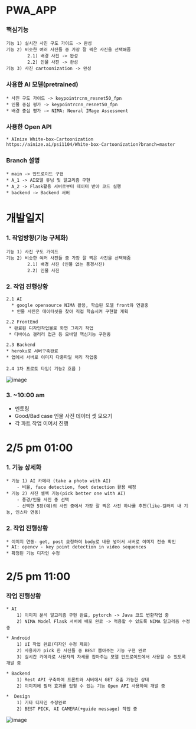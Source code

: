 # PWA_APP

 ### 핵심기능

    기능 1) 실시간 사진 구도 가이드 -> 완성 
    기능 2) 비슷한 여러 사진들 중 가장 잘 찍은 사진을 선택해줌 
            2.1) 배경 사진 -> 완성
            2.2) 인물 사진 -> 완성
    기능 3) 사진 cartoonization -> 완성


### 사용한 AI 모델(pretrained)
    * 사진 구도 가이드 -> keypointrcnn_resnet50_fpn
    * 인물 중심 평가 -> keypointrcnn_resnet50_fpn
    * 배경 중심 평가 -> NIMA: Neural IMage Assessment
    
    
### 사용한 Open API 
    * AInize White-box-Cartoonization 
    https://ainize.ai/psi1104/White-box-Cartoonization?branch=master
    
    
### Branch 설명
    * main -> 안드로이드 구현
    * A_1 -> AI모델 튜닝 및 알고리즘 구현
    * A_2 -> Flask활용 서버로부터 데이터 받아 코드 실행
    * backend -> Backend 서버
       



 
 

# 개발일지

### 1. 작업방향(기능 구체화)

    기능 1) 사진 구도 가이드
    기능 2) 비슷한 여러 사진들 중 가장 잘 찍은 사진을 선택해줌 
            2.1) 배경 사진 (인물 없는 풍경사진)
            2.2) 인물 사진


### 2. 작업 진행상황

    2.1 AI 
      * google opensource NIMA 활용, 학습된 모델 front와 연결중 
      * 인물 사진은 데이터셋을 찾아 직접 학습시켜 구현할 계획

    2.2 FrontEnd
     * 완료된 디자인작업물로 화면 그리기 작업
     * 디바이스 갤러리 접근 등 모바일 핵심기능 구현중

    2.3 Backend
    * heroku로 서버구축완료
    * 앱에서 서버로 이미지 다중파일 처리 작업중 
    
    2.4 1차 프로토 타입( 기능2 흐름 )
    
![image](https://user-images.githubusercontent.com/50574738/106924960-f88e8100-6752-11eb-9420-3394bea86d45.png)


### 3. ~10:00 am
* 멘토링 
* Good/Bad case 인물 사진 데이터 셋 모으기
* 각 파트 작업 이어서 진행



# 2/5 pm 01:00

### 1. 기능 상세화
    * 기능 1) AI 카메라 (take a photo with AI)
        - 비율, face detection, foot detection 활용 예정
    * 기능 2) 사진 셀렉 기능(pick better one with AI)
        - 풍경/인물 사진 중 선택
        - 선택한 5장(예)의 사진 중에서 가장 잘 찍은 사진 하나를 추천(like-갤러리 내 기능, 인스타 연동)
        
### 2. 작업 진행상황

    * 이미지 연동- get, post 요청하여 body로 내용 넣어서 서버로 이미지 전송 확인
    * AI: opencv - key point detection in video sequences
    * 확정된 기능 디자인 수정

    
    
# 2/5 pm 11:00

### 작업 진행상황
    * AI 
        1) 이미지 분석 알고리즘 구현 완료, pytorch -> Java 코드 변환작업 중
        2) NIMA Model Flask 서버에 배포 완료 -> 적용할 수 있도록 NIMA 알고리즘 수정 중
        
    * Android
        1) UI 작업 완료(디자인 수정 제외)
        2) 사용자가 pick 한 사진들 중 BEST 뽑아주는 기능 구현 완료
        3) 실시간 카메라로 사용자의 자세를 잡아주는 모델 안드로이드에서 사용할 수 있도록 개발 중
        
    * Backend
        1) Rest API 구축하여 프론트와 서버에서 GET 호출 가능한 상태
        2) 이미지에 필터 효과를 입힐 수 있는 기능 Open API 사용하여 개발 중
        
    *  Design
        1) 기타 디자인 수정완료
        2) BEST PICK, AI CAMERA(+guide message) 작업 중 
   ![image](https://user-images.githubusercontent.com/50574738/107045681-21714d80-6809-11eb-9831-a29f6120363e.png)
   
   
   

    
